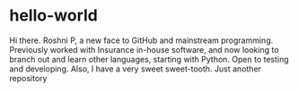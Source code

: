 # hello-world

Hi there. Roshni P, a new face to GitHub and mainstream programming. Previously worked with Insurance in-house software, and now looking to branch out and learn other languages, starting with Python. Open to testing and developing. Also, I have a very sweet sweet-tooth.
Just another repository
